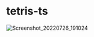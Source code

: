 # tetris-ts

![Screenshot_20220726_191024](https://user-images.githubusercontent.com/75826842/181133322-392d3694-7ce0-42ea-bf5c-c3325a2c081c.png)
